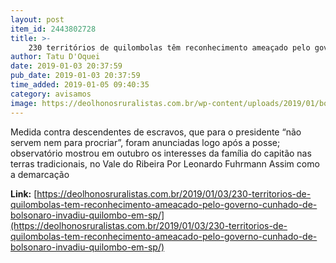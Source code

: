 ```yaml
---
layout: post
item_id: 2443802728
title: >-
    230 territórios de quilombolas têm reconhecimento ameaçado pelo governo; cunhado de Bolsonaro invadiu quilombo em SP
author: Tatu D'Oquei
date: 2019-01-03 20:37:59
pub_date: 2019-01-03 20:37:59
time_added: 2019-01-05 09:40:35
category: avisamos
image: https://deolhonosruralistas.com.br/wp-content/uploads/2019/01/bolsonaro-quilombolas.jpg
---
```


Medida contra descendentes de escravos, que para o presidente “não servem nem para procriar”, foram anunciadas logo após a posse; observatório mostrou em outubro os interesses da família do capitão nas terras tradicionais, no Vale do Ribeira Por Leonardo Fuhrmann Assim como a demarcação

**Link:** [https://deolhonosruralistas.com.br/2019/01/03/230-territorios-de-quilombolas-tem-reconhecimento-ameacado-pelo-governo-cunhado-de-bolsonaro-invadiu-quilombo-em-sp/](https://deolhonosruralistas.com.br/2019/01/03/230-territorios-de-quilombolas-tem-reconhecimento-ameacado-pelo-governo-cunhado-de-bolsonaro-invadiu-quilombo-em-sp/)

